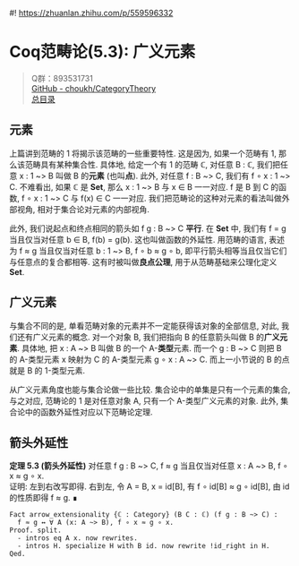 #! https://zhuanlan.zhihu.com/p/559596332
# Coq范畴论(5.3): 广义元素

> Q群：893531731  
> [GitHub - choukh/CategoryTheory](https://github.com/choukh/CategoryTheory)  
> [总目录](https://zhuanlan.zhihu.com/p/556697215)  

## 元素

上篇讲到范畴的 1 将揭示该范畴的一些重要特性. 这是因为, 如果一个范畴有 1, 那么该范畴具有某种集合性. 具体地, 给定一个有 1 的范畴 ℂ, 对任意 B : ℂ, 我们把任意 x : 1 ~> B 叫做 B 的**元素** (也叫**点**). 此外, 对任意 f : B ~> C, 我们有 f ∘ x : 1 ~> C. 不难看出, 如果 ℂ 是 **Set**, 那么 x : 1 ~> B 与 x ∈ B 一一对应. f 是 B 到 C 的函数, f ∘ x : 1 ~> C 与 f(x) ∈ C 一一对应. 我们把范畴论的这种对元素的看法叫做外部视角, 相对于集合论对元素的内部视角.

此外, 我们说起点和终点相同的箭头如 f g : B ~> C **平行**. 在 **Set** 中, 我们有 f = g 当且仅当对任意 b ∈ B, f(b) = g(b). 这也叫做函数的外延性. 用范畴的语言, 表述为 f ≈ g 当且仅当对任意 b : 1 ~> B, f ∘ b ≈ g ∘ b, 即平行箭头相等当且仅当它们与任意点的复合都相等. 这有时被叫做**良点公理**, 用于从范畴基础来公理化定义 **Set**.

## 广义元素

与集合不同的是, 单看范畴对象的元素并不一定能获得该对象的全部信息, 对此, 我们还有广义元素的概念. 对一个对象 B, 我们把指向 B 的任意箭头叫做 B 的**广义元素**. 具体地, 把 x : A ~> B 叫做 B 的一个 A-**类型**元素. 而一个 g : B ~> C 则把 B 的 A-类型元素 x 映射为 C 的 A-类型元素 g ∘ x : A ~> C. 而上一小节说的 B 的点就是 B 的 1-类型元素.

从广义元素角度也能与集合论做一些比较. 集合论中的单集是只有一个元素的集合, 与之对应, 范畴论的 1 是对任意对象 A, 只有一个 A-类型广义元素的对象. 此外, 集合论中的函数外延性对应以下范畴论定理.

## 箭头外延性

**定理 5.3 (箭头外延性)** 对任意 f g : B ~> C, f ≈ g 当且仅当对任意 x : A ~> B, f ∘ x ≈ g ∘ x.  
证明: 左到右改写即得. 右到左, 令 A = B, x = id[B], 有 f ∘ id[B] ≈ g ∘ id[B], 由 id 的性质即得 f ≈ g. ∎

```Coq
Fact arrow_extensionality {ℂ : Category} (B C : ℂ) (f g : B ~> C) :
  f ≈ g ↔ ∀ A (x: A ~> B), f ∘ x ≈ g ∘ x.
Proof. split.
  - intros eq A x. now rewrites.
  - intros H. specialize H with B id. now rewrite !id_right in H.
Qed.
```
